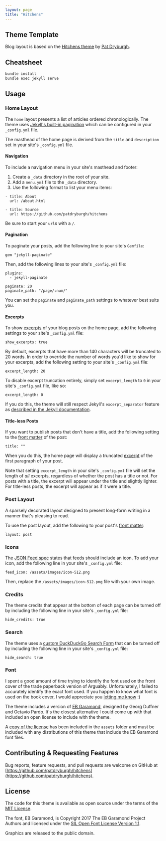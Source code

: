 ```yaml
---
layout: page
title: "Hitchens"
---
```


## Theme Template

Blog layout is based on the [Hitchens theme](https://jekyllthemes.io/theme/hitchens) by [Pat Dryburgh](https://patdryburgh.com).

## Cheatsheet

```bash
bundle install
bundle exec jekyll serve
```

## Usage

### Home Layout

The `home` layout presents a list of articles ordered chronologically. The theme uses [Jekyll's built-in pagination](https://jekyllrb.com/docs/pagination/#enable-pagination) which can be configured in your `_config.yml` file.

The masthead of the home page is derived from the `title` and `description` set in your site's `_config.yml` file.

#### Navigation

To include a navigation menu in your site's masthead and footer:

1. Create a `_data` directory in the root of your site.
2. Add a `menu.yml` file to the `_data` directory.
3. Use the following format to list your menu items:

```
- title: About
  url: /about.html

- title: Source
  url: https://github.com/patdryburgh/hitchens
```

Be sure to start your `url`s with a `/`.

#### Pagination

To paginate your posts, add the following line to your site's `Gemfile`:

```
gem "jekyll-paginate"
```

Then, add the following lines to your site's `_config.yml` file:

```
plugins:
  - jekyll-paginate

paginate: 20
paginate_path: "/page/:num/"
```

You can set the `paginate` and `paginate_path` settings to whatever best suits you.

#### Excerpts

To show [excerpts](https://jekyllrb.com/docs/posts/#post-excerpts) of your blog posts on the home page, add the following settings to your site's `_config.yml` file:

```
show_excerpts: true
```

By default, excerpts that have more than 140 characters will be truncated to 20 words. In order to override the number of words you'd like to show for your excerpts, add the following setting to your site's `_config.yml` file:

```
excerpt_length: 20
```

To disable excerpt truncation entirely, simply set `excerpt_length` to `0` in your site's `_config.yml` file, like so:

```
excerpt_length: 0
```

If you do this, the theme will still respect Jekyll's `excerpt_separator` feature as [described in the Jekyll documentation](https://jekyllrb.com/docs/posts/#post-excerpts).


#### Title-less Posts

If you want to publish posts that don't have a title, add the following setting to the [front matter](https://jekyllrb.com/docs/frontmatter/) of the post:

```
title: ""
```

When you do this, the home page will display a truncated [excerpt](https://jekyllrb.com/docs/posts/#post-excerpts) of the first paragraph of your post.

Note that setting `excerpt_length` in your site's `_config.yml` file will set the length of _all_ excerpts, regardless of whether the post has a title or not. For posts with a title, the excerpt will appear under the title and slightly lighter. For title-less posts, the excerpt will appear as if it were a title.

### Post Layout

A sparsely decorated layout designed to present long-form writing in a manner that's pleasing to read.

To use the post layout, add the following to your post's [front matter](https://jekyllrb.com/docs/frontmatter/):

```
layout: post
```

### Icons

The [JSON Feed spec](https://jsonfeed.org/version/1) states that feeds should include an icon. To add your icon, add the following line in your site's `_config.yml` file:

```
feed_icon: /assets/images/icon-512.png
```

Then, replace the `/assets/images/icon-512.png` file with your own image.

### Credits

The theme credits that appear at the bottom of each page can be turned off by including the following line in your site's `_config.yml` file:

```
hide_credits: true
```

### Search

The theme uses a [custom DuckDuckGo Search Form](https://ddg.patdryburgh.com) that can be turned off by including the following line in your site's `_config.yml` file: 

```
hide_search: true
```

### Font

I spent a good amount of time trying to identify the font used on the front cover of the trade paperback version of Arguably. Unfortunately, I failed to accurately identify the exact font used. If you happen to know what font is used on the book cover, I would appreciate you [letting me know](mailto:hello@patdryburgh.com) :)

The theme includes a version of [EB Garamond](https://fonts.google.com/specimen/EB+Garamond), designed by Georg Duffner and Octavio Pardo. It's the closest alternative I could come up with that included an open license to include with the theme.

A [copy of the license](https://github.com/patdryburgh/hitchens/blob/master/assets/fonts/OFL.txt) has been included in the `assets` folder and must be included with any distributions of this theme that include the EB Garamond font files.

## Contributing & Requesting Features

Bug reports, feature requests, and pull requests are welcome on GitHub at [https://github.com/patdryburgh/hitchens](https://github.com/patdryburgh/hitchens).

## License

The code for this theme is available as open source under the terms of the [MIT License](https://opensource.org/licenses/MIT).

The font, EB Garamond, is Copyright 2017 The EB Garamond Project Authors and licensed under the [SIL Open Font License Version 1.1](https://github.com/patdryburgh/hitchens/blob/master/assets/fonts/OFL.txt).

Graphics are released to the public domain.
